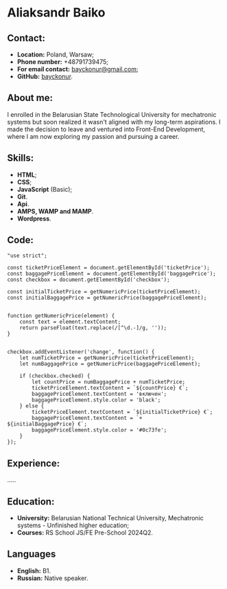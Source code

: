 # __Aliaksandr Baiko__

## Contact:
- __Location:__ Poland, Warsaw;
- __Phone number:__ +48791739475;
- __For email contact:__ bayckonur@gmail.com;
- __GitHub:__ [bayckonur](https://github.com/bayckonur).

## __About me__:
I enrolled in the Belarusian State Technological University for mechatronic systems but soon realized it wasn't aligned with my long-term aspirations. I made the decision to leave and ventured into Front-End Development, where I am now exploring my passion and pursuing a career.

## __Skills:__
- __HTML__;
- __CSS__;
- __JavaScript__ (Basic);
- __Git__.
- __Api__.
- __AMPS, WAMP and MAMP__.
- __Wordpress__.

## __Code:__

```
"use strict";

const ticketPriceElement = document.getElementById('ticketPrice');
const baggagePriceElement = document.getElementById('baggagePrice');
const checkbox = document.getElementById('checkbox');

const initialTicketPrice = getNumericPrice(ticketPriceElement); 
const initialBaggagePrice = getNumericPrice(baggagePriceElement);


function getNumericPrice(element) {
    const text = element.textContent;
    return parseFloat(text.replace(/[^\d.-]/g, ''));
}


checkbox.addEventListener('change', function() {
    let numTicketPrice = getNumericPrice(ticketPriceElement); 
    let numBaggagePrice = getNumericPrice(baggagePriceElement);

    if (checkbox.checked) {
        let countPrice = numBaggagePrice + numTicketPrice;
        ticketPriceElement.textContent = `${countPrice} €`;
        baggagePriceElement.textContent = 'включен'; 
        baggagePriceElement.style.color = 'black'; 
    } else {
        ticketPriceElement.textContent = `${initialTicketPrice} €`;
        baggagePriceElement.textContent = `+ ${initialBaggagePrice} €`;
        baggagePriceElement.style.color = '#0c73fe';
    }
});
```
## __Experience:__
.....

## __Education:__ 
- __University:__ Belarusian National Technical University, Mechatronic systems - Unfinished higher education;
- __Courses:__ RS School JS/FE Pre-School 2024Q2.

## __Languages__
- __English:__ B1.
- __Russian:__ Native speaker.
